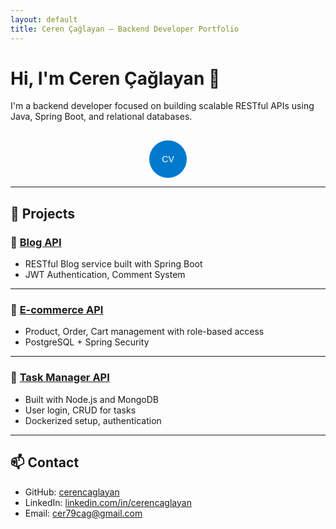 ```yaml
---
layout: default
title: Ceren Çağlayan – Backend Developer Portfolio
---
```


# Hi, I'm Ceren Çağlayan 👋

I'm a backend developer focused on building scalable RESTful APIs using Java, Spring Boot, and relational databases.

<div style="text-align: center; margin-top: 30px;">
  <a href="CerenCaglayan_CV.pdf" download>
    <button style="
      padding: 12px;
      background-color: #007acc;
      color: white;
      border: none;
      border-radius: 50%;
      width: 60px;
      height: 60px;
      font-size: 14px;
      cursor: pointer;
      transition: background-color 0.3s ease;">
      CV
    </button>
  </a>
</div>

<style>
  button:hover {
    background-color: #2ecc71; /* yeşilimsi */
  }
</style>



---


## 🚀 Projects

### 📌 [Blog API](https://github.com/cerencaglayan/blog-api)
- RESTful Blog service built with Spring Boot  
- JWT Authentication, Comment System  

---

### 📌 [E-commerce API](https://github.com/cerencaglayan/ecommerce-api)
- Product, Order, Cart management with role-based access  
- PostgreSQL + Spring Security  

---

### 📌 [Task Manager API](https://github.com/cerencaglayan/task-manager)
- Built with Node.js and MongoDB  
- User login, CRUD for tasks  
- Dockerized setup, authentication

---

## 📫 Contact

- GitHub: [cerencaglayan](https://github.com/cerencaglayan)  
- LinkedIn: [linkedin.com/in/cerencaglayan](https://linkedin.com/in/cerencaglayan)  
- Email: cer79cag@gmail.com
